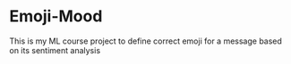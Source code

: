 # Emoji-Mood
This is my ML course project to define correct emoji for a message based on its sentiment analysis
